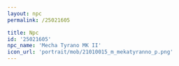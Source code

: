 ```yaml
---
layout: npc
permalink: /25021605

title: Npc
id: '25021605'
npc_name: 'Mecha Tyrano MK II'
icon_url: 'portrait/mob/21010015_m_mekatyranno_p.png'
---
```

